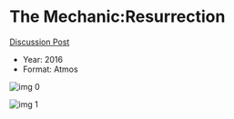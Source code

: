 # The Mechanic:Resurrection

[Discussion Post](https://www.avsforum.com/threads/bass-eq-for-filtered-movies.2995212/post-57372916)

* Year: 2016
* Format: Atmos

![img 0](https://i.imgur.com/XTonYMl.jpg)

![img 1](https://i.imgur.com/BHugTMn.jpg)

